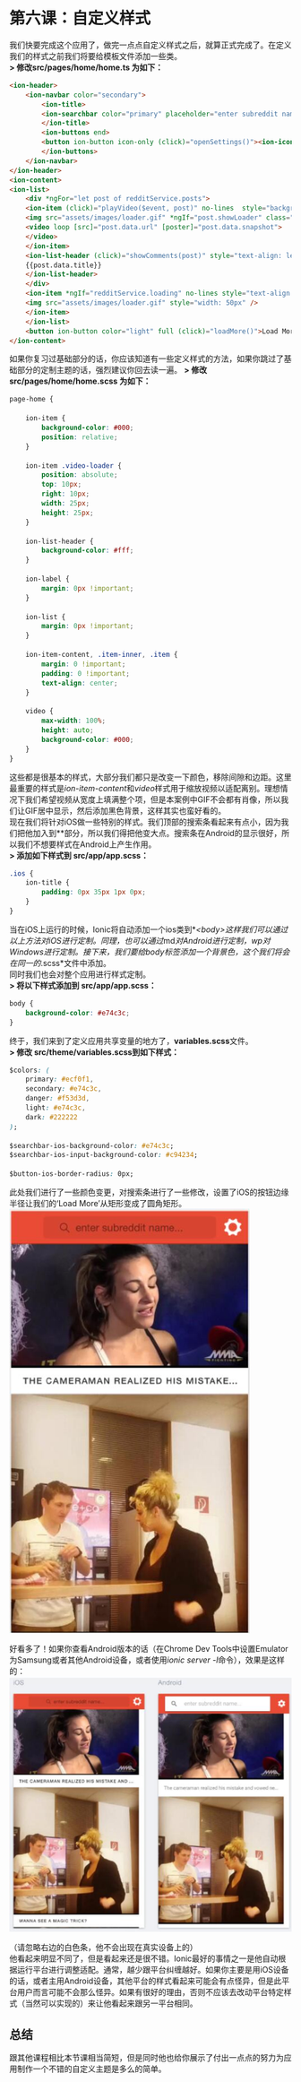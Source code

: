 # 第六课：自定义样式
  
我们快要完成这个应用了，做完一点点自定义样式之后，就算正式完成了。在定义我们的样式之前我们将要给模板文件添加一些类。  
**> 修改src/pages/home/home.ts 为如下：**
```html
<ion-header>
    <ion-navbar color="secondary">
        <ion-title>
        <ion-searchbar color="primary" placeholder="enter subreddit name..."   [(ngModel)]="subredditValue" [formControl]="subredditControl"  value=""></ion-searchbar>
        </ion-title>
        <ion-buttons end>
        <button ion-button icon-only (click)="openSettings()"><ion-icon   name="settings"></ion-icon></button>
        </ion-buttons>
    </ion-navbar>
</ion-header>
<ion-content>
<ion-list>
    <div *ngFor="let post of redditService.posts">
    <ion-item (click)="playVideo($event, post)" no-lines  style="background-color: #000;">
    <img src="assets/images/loader.gif" *ngIf="post.showLoader" class="video-loader" />
    <video loop [src]="post.data.url" [poster]="post.data.snapshot">
    </video>
    </ion-item>
    <ion-list-header (click)="showComments(post)" style="text-align: left;">
    {{post.data.title}}
    </ion-list-header>
    </div>
    <ion-item *ngIf="redditService.loading" no-lines style="text-align:center;">
    <img src="assets/images/loader.gif" style="width: 50px" />
    </ion-item>
    </ion-list>
    <button ion-button color="light" full (click)="loadMore()">Load More...</button>
</ion-content>
```
如果你复习过基础部分的话，你应该知道有一些定义样式的方法，如果你跳过了基础部分的定制主题的话，强烈建议你回去读一遍。
**> 修改src/pages/home/home.scss 为如下：**
```css
page-home {

    ion-item {
        background-color: #000;
        position: relative;
    }

    ion-item .video-loader {
        position: absolute;
        top: 10px;
        right: 10px;
        width: 25px;
        height: 25px;
    }

    ion-list-header {
        background-color: #fff;
    }

    ion-label {
        margin: 0px !important;
    }

    ion-list {
        margin: 0px !important;
    }

    ion-item-content, .item-inner, .item {
        margin: 0 !important;
        padding: 0 !important;
        text-align: center;
    }

    video {
        max-width: 100%;
        height: auto;
        background-color: #000;
    }
}
```
这些都是很基本的样式，大部分我们都只是改变一下颜色，移除间隙和边距。这里最重要的样式是*ion-item-content*和*video*样式用于缩放视频以适配离别。理想情况下我们希望视频从宽度上填满整个项，但是本案例中GIF不会都有肖像，所以我们让GIF居中显示，然后添加黑色背景，这样其实也蛮好看的。  
现在我们将针对iOS做一些特别的样式。我们顶部的搜索条看起来有点小，因为我们把他加入到*<ion-title>*部分，所以我们得把他变大点。搜索条在Android的显示很好，所以我们不想要样式在Android上产生作用。  
**> 添加如下样式到 src/app/app.scss：**
```css
.ios {
    ion-title {
        padding: 0px 35px 1px 0px;
    }
}
```
当在iOS上运行的时候，Ionic将自动添加一个ios类到*_<_body_>_*这样我们可以通过以上方法对iOS进行定制。同理，也可以通过*md*对Android进行定制，*wp*对Windows进行定制。接下来，我们要给body标签添加一个背景色，这个我们将会在同一的*.scss*文件中添加。  
同时我们也会对整个应用进行样式定制。  
**> 将以下样式添加到 src/app/app.scss：**
```css
body {
    background-color: #e74c3c;
}
```
终于，我们来到了定义应用共享变量的地方了，**variables.scss**文件。  
**> 修改 src/theme/variables.scss到如下样式：**
```css
$colors: (
    primary: #ecf0f1,
    secondary: #e74c3c,
    danger: #f53d3d,
    light: #e74c3c,
    dark: #222222
);

$searchbar-ios-background-color: #e74c3c;
$searchbar-ios-input-background-color: #c94234;

$button-ios-border-radius: 0px;
```
此处我们进行了一些颜色变更，对搜索条进行了一些修改，设置了iOS的按钮边缘半径让我们的‘Load More’从矩形变成了圆角矩形。
![预览](/imgs/3.6.1.jpg)  
  
好看多了！如果你查看Android版本的话（在Chrome Dev Tools中设置Emulator为Samsung或者其他Android设备，或者使用*ionic server -l*命令），效果是这样的：  
![预览](/imgs/3.6.2.jpg)  
  
（请忽略右边的白色条，他不会出现在真实设备上的）  
他看起来明显不同了，但是看起来还是很不错。Ionic最好的事情之一是他自动根据运行平台进行调整适配。通常，越少跟平台纠缠越好。如果你主要是用iOS设备的话，或者主用Android设备，其他平台的样式看起来可能会有点怪异，但是此平台用户而言可能不会那么怪异。如果有很好的理由，否则不应该去改动平台特定样式（当然可以实现的）来让他看起来跟另一平台相同。  
  
## 总结
跟其他课程相比本节课相当简短，但是同时他也给你展示了付出一点点的努力为应用制作一个不错的自定义主题是多么的简单。